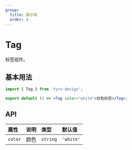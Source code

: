 ```yaml
---
group:
  title: 展示类
  order: 4
---
```


# Tag

标签组件。

## 基本用法

```jsx
import { Tag } from 'tyro-design';

export default () => <Tag color="white">白色标签</Tag>;
```

## API

| 属性    | 说明 | 类型     | 默认值    |
| :------ | :--- | :------- | :-------- |
| `color` | 颜色 | `string` | `'white'` |

